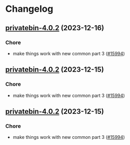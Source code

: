 # Changelog



## [privatebin-4.0.2](https://github.com/truecharts/charts/compare/privatebin-3.0.33...privatebin-4.0.2) (2023-12-16)

### Chore

- make things work with new common part 3 ([#15994](https://github.com/truecharts/charts/issues/15994))
  
  


## [privatebin-4.0.2](https://github.com/truecharts/charts/compare/privatebin-3.0.33...privatebin-4.0.2) (2023-12-15)

### Chore

- make things work with new common part 3 ([#15994](https://github.com/truecharts/charts/issues/15994))
  
  


## [privatebin-4.0.2](https://github.com/truecharts/charts/compare/privatebin-3.0.33...privatebin-4.0.2) (2023-12-15)

### Chore

- make things work with new common part 3 ([#15994](https://github.com/truecharts/charts/issues/15994))
  
  